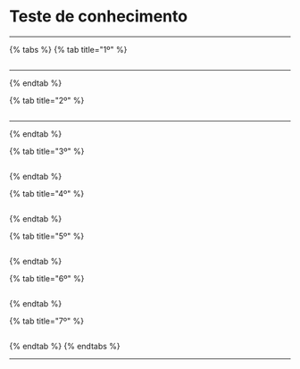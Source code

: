 # Teste de conhecimento

***

{% tabs %}
{% tab title="1º" %}
<figure><img src="../../.gitbook/assets/image (42) (1).png" alt=""><figcaption></figcaption></figure>

***
{% endtab %}

{% tab title="2º" %}
<figure><img src="../../.gitbook/assets/image (41) (1).png" alt=""><figcaption></figcaption></figure>

***
{% endtab %}

{% tab title="3º" %}
<figure><img src="../../.gitbook/assets/image (7) (1) (1).png" alt=""><figcaption></figcaption></figure>
{% endtab %}

{% tab title="4º" %}
<figure><img src="../../.gitbook/assets/image (8) (1) (1).png" alt=""><figcaption></figcaption></figure>
{% endtab %}

{% tab title="5º" %}
<figure><img src="../../.gitbook/assets/image (18) (1).png" alt=""><figcaption></figcaption></figure>
{% endtab %}

{% tab title="6º" %}
<figure><img src="../../.gitbook/assets/image (19) (1).png" alt=""><figcaption></figcaption></figure>
{% endtab %}

{% tab title="7º" %}
<figure><img src="../../.gitbook/assets/image (20) (1).png" alt=""><figcaption></figcaption></figure>
{% endtab %}
{% endtabs %}

***
